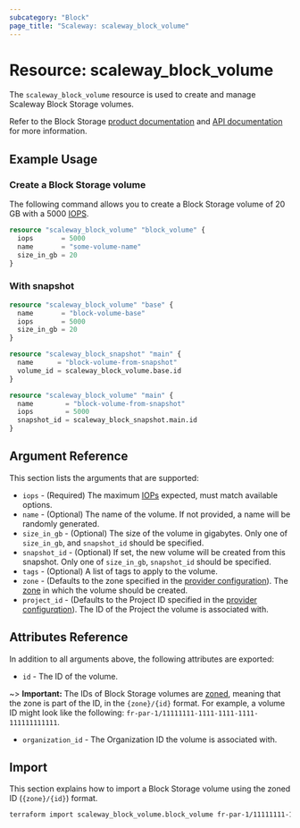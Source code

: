 ```yaml
---
subcategory: "Block"
page_title: "Scaleway: scaleway_block_volume"
---
```


# Resource: scaleway_block_volume

The `scaleway_block_volume` resource is used to create and manage Scaleway Block Storage volumes.

Refer to the Block Storage [product documentation](https://www.scaleway.com/en/docs/block-storage/) and [API documentation](https://www.scaleway.com/en/developers/api/block/) for more information.


## Example Usage

### Create a Block Storage volume

The following command allows you to create a Block Storage volume of 20 GB with a 5000 [IOPS](https://www.scaleway.com/en/docs/block-storage/concepts/#iops).

```terraform
resource "scaleway_block_volume" "block_volume" {
  iops       = 5000
  name       = "some-volume-name"
  size_in_gb = 20
}
```

### With snapshot

```terraform
resource "scaleway_block_volume" "base" {
  name       = "block-volume-base"
  iops       = 5000
  size_in_gb = 20
}

resource "scaleway_block_snapshot" "main" {
  name      = "block-volume-from-snapshot"
  volume_id = scaleway_block_volume.base.id
}

resource "scaleway_block_volume" "main" {
  name        = "block-volume-from-snapshot"
  iops        = 5000
  snapshot_id = scaleway_block_snapshot.main.id
}
```

## Argument Reference

This section lists the arguments that are supported:

- `iops` - (Required) The maximum [IOPs](https://www.scaleway.com/en/docs/block-storage/concepts/#iops) expected, must match available options.
- `name` - (Optional) The name of the volume. If not provided, a name will be randomly generated.
- `size_in_gb` - (Optional) The size of the volume in gigabytes. Only one of `size_in_gb`, and `snapshot_id` should be specified.
- `snapshot_id` - (Optional) If set, the new volume will be created from this snapshot. Only one of `size_in_gb`, `snapshot_id` should be specified.
- `tags` - (Optional) A list of tags to apply to the volume.
- `zone` - (Defaults to the zone specified in the [provider configuration](../index.md#zone)). The [zone](../guides/regions_and_zones.md#zones) in which the volume should be created.
- `project_id` - (Defaults to the Project ID specified in the [provider configurqtion](../index.md#project_id)). The ID of the Project the volume is associated with.

## Attributes Reference

In addition to all arguments above, the following attributes are exported:

- `id` - The ID of the volume.

~> **Important:** The IDs of Block Storage volumes are [zoned](../guides/regions_and_zones.md#resource-ids), meaning that the zone is part of the ID, in the `{zone}/{id}` format. For example, a volume ID might look like the following: `fr-par-1/11111111-1111-1111-1111-111111111111`.

- `organization_id` - The Organization ID the volume is associated with.

## Import

This section explains how to import a Block Storage volume using the zoned ID (`{zone}/{id}`) format.

```bash
terraform import scaleway_block_volume.block_volume fr-par-1/11111111-1111-1111-1111-111111111111
```

